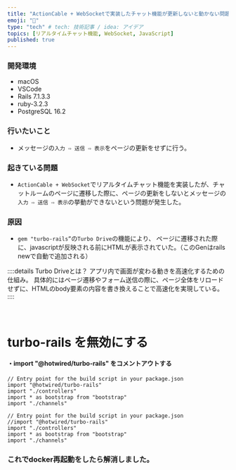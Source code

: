 ```yaml
---
title: "ActionCable + WebSocketで実装したチャット機能が更新しないと動かない問題"
emoji: "💬"
type: "tech" # tech: 技術記事 / idea: アイデア
topics: [リアルタイムチャット機能, WebSocket, JavaScript]
published: true
---
```

### 開発環境
- macOS
- VSCode
- Rails 7.1.3.3
- ruby-3.2.3
- PostgreSQL 16.2
### 行いたいこと
- メッセージの`入力 ⇨ 送信 ⇨ 表示`をページの更新をせずに行う。

### 起きている問題
- `ActionCable + WebSocket`でリアルタイムチャット機能を実装したが、チャットルームのページに遷移した際に、ページの更新をしないとメッセージの`入力 ⇨ 送信 ⇨ 表示`の挙動ができないという問題が発生した。

### 原因
- `gem "turbo-rails”`の`Turbo Drive`の機能により、 ページに遷移された際に、javascriptが反映される前にHTMLが表示されていた。（このGenはrails newで自動で追加される）

::::details Turbo Driveとは？
アプリ内で画面が変わる動きを高速化するための仕組み。 具体的にはページ遷移やフォーム送信の際に、ページ全体をリロードせずに、HTMLのbody要素の内容を書き換えることで高速化を実現している。
::::
<br>
<br>
<br>

# turbo-rails を無効にする

#### ・import "@hotwired/turbo-rails"  をコメントアウトする

```js:app/javascript/application.js（修正前）
// Entry point for the build script in your package.json
import "@hotwired/turbo-rails"
import "./controllers"
import * as bootstrap from "bootstrap"
import "./channels"
```

```js:app/javascript/application.js（修正後）
// Entry point for the build script in your package.json
//import "@hotwired/turbo-rails"
import "./controllers"
import * as bootstrap from "bootstrap"
import "./channels"
```
### これでdocker再起動をしたら解消しました。
